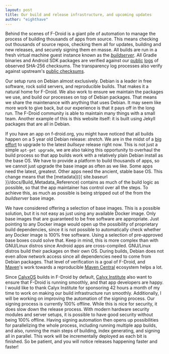 ```yaml
---
layout: post
title: Our build and release infrastructure, and upcoming updates
author: "eighthave"
---
```


Behind the scenes of F-Droid is a giant pile of automation to manage the process of building thousands of apps from source.  This means checking out thousands of source repos, checking them all for updates, building and new releases, and securely signing them en masse.  All builds are run in a fresh virtual machine guest instance known as the [_buildserver_](https://gitlab.com/fdroid/fdroidserver/-/tree/master/buildserver).  All Gradle binaries and Android SDK packages are verified against our [public](https://gitlab.com/fdroid/android-sdk-transparency-log) [logs](https://gitlab.com/fdroid/gradle-transparency-log) of observed SHA-256 checksums.  The transparency log processes also verify against upstream's [public checksums](https://gradle.org/release-checksums/).

Our setup runs on Debian almost exclusively.  Debian is a leader in free software, rock solid servers, and reproducible builds.  That makes it a natural home for F-Droid.  We also work to ensure we maintain the packages we use, and build our processes on top of Debian packages.  That means we share the maintenance with anything that uses Debian.  It may seem like more work to give back, but our experience is that it pays off in the long run.  The F-Droid community is able to maintain many things with a small team.  Another example of this is this website itself: it is built using Jekyll packages that are all in Debian.

If you have an app on f-droid.org, you might have noticed that all builds happen on a 5 year old Debian release: _stretch_.  We are in the midst of a [big effort](https://gitlab.com/groups/fdroid/-/milestones/5) to upgrade to the latest _bullseye_ release right now.  This is not just a simple `apt-get upgrade`, we are also taking this opportunity to overhaul the build process so that app builds work with a relatively plain Debian install as the base OS.  We have to provide a platform to build thousands of apps, so we cannot just upgrade the base image as often as we like.  Some apps need the latest, greatest.  Other apps need the ancient, stable base OS.
This change means that the [metadata]({{ site.baseurl }}/docs/Build_Metadata_Reference) contains as much of the build logic as possible, so that the app maintainer has control over all the steps.  To achieve this, as much as possible is being stripped out of the from the _buildserver_ base image.

We have considered offering a selection of base images.  This is a possible solution, but it is not easy as just using any available Docker image.  Only base images that are guaranteed to be free software are appropriate.  Just pointing to any Docker image would open up the possibility of proprietary build dependencies, since it is not possible to automatically check whether any Docker image is 100% free software.  Using a selection of pre-approved base boxes could solve that.  Keep in mind, this is more complex than with GNU/Linux distros since Android apps are cross-compiled.  GNU/Linux distros build their packages on their own OS.  During builds, Debian does not even allow network access since all dependencies need to come from Debian packages.  That level of verification is a goal of F-Droid, and [Maven](https://maven.apache.org/guides/mini/guide-reproducible-builds.html)'s work towards a reproducible [Maven Central](https://reproducible-builds.org/docs/jvm/) ecosystem helps a lot.

Since [CalyxOS](https://calyxos.org/) builds in F-Droid by default, [Calyx Institute](https://calyxinstitute.org/) also want to ensure that F-Droid is running smoothly, and that app developers are happy.  I would like to thank Calyx Institute for sponsoring 42 hours a month of my time to work on making our build infrastructure run smoothly.  Additionally, I will be working on improving the automation of the signing process.  Our signing process is currently 100% offline.  While this is nice for security, it does slow down the release process.  With modern hardware security modules and server setups, it is possible to have good security without being 100% offline.  Having signing automation then opens up possibilities for parallelizing the whole process, including running multiple app builds, and also, running the main steps of building, index generating, and signing all in parallel.  This work will be incrementally deployed as each bit is finished. So be patient, and you will notice releases happening faster and faster!
